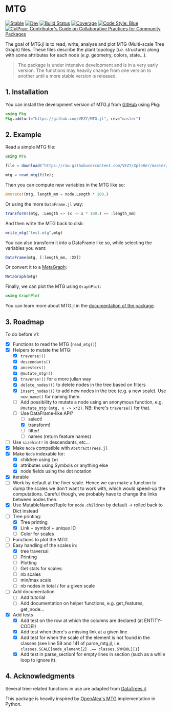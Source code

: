 # MTG

[![Stable](https://img.shields.io/badge/docs-stable-blue.svg)](https://VEZY.github.io/MTG.jl/stable)
[![Dev](https://img.shields.io/badge/docs-dev-blue.svg)](https://VEZY.github.io/MTG.jl/dev)
[![Build Status](https://github.com/VEZY/MTG.jl/workflows/CI/badge.svg)](https://github.com/VEZY/MTG.jl/actions)
[![Coverage](https://codecov.io/gh/VEZY/MTG.jl/branch/master/graph/badge.svg)](https://codecov.io/gh/VEZY/MTG.jl)
[![Code Style: Blue](https://img.shields.io/badge/code%20style-blue-4495d1.svg)](https://github.com/invenia/BlueStyle)
[![ColPrac: Contributor's Guide on Collaborative Practices for Community Packages](https://img.shields.io/badge/ColPrac-Contributor's%20Guide-blueviolet)](https://github.com/SciML/ColPrac)


The goal of MTG.jl is to read, write, analyse and plot MTG (Multi-scale Tree Graph) files. These files describe the plant topology (*i.e.* structure) along with some attributes for each node (*e.g.* geometry, colors, state...).

> The package is under intensive development and is in a very early version. The functions may heavily change from one version to another until a more stable version is released.

## 1. Installation

You can install the development version of MTG.jl from [GitHub](https://github.com/) using Pkg:

```julia
using Pkg
Pkg.add(url="https://github.com/VEZY/MTG.jl", rev="master")
```

## 2. Example

Read a simple MTG file:

```julia
using MTG

file = download("https://raw.githubusercontent.com/VEZY/XploRer/master/inst/extdata/simple_plant.mtg");

mtg = read_mtg(file);
```

Then you can compute new variables in the MTG like so:

```julia
@mutate!(mtg, length_mm = node.Length * 100.)
```

Or using the more `DataFrame.jl` way:

```julia
transform!(mtg, :Length => (x -> x * 100.) => :length_mm)
```

And then write the MTG back to disk:

```julia
write_mtg("test.mtg",mtg)
```

You can also transform it into a DataFrame like so, while selecting the variables you want:

```julia
DataFrame(mtg, [:length_mm, :XX])
```

Or convert it to a [MetaGraph](https://juliagraphs.org/MetaGraphsNext.jl/dev/):

```julia
MetaGraph(mtg)
```

Finally, we can plot the MTG using `GraphPlot`:

```julia
using GraphPlot

```


You can learn more about MTG.jl in the [documentation of the package](https://vezy.github.io/MTG.jl/dev/).

## 3. Roadmap

To do before v1:

- [x] Functions to read the MTG (`read_mtg()`)
- [x] Helpers to mutate the MTG:
  - [x] `traverse!()`
  - [x] `descendants()`
  - [x] `ancestors()`
  - [x] `@mutate_mtg!()`
  - [x] `traverse!()` for a more julian way
  - [x] `delete_nodes!()` to delete nodes in the tree based on filters
  - [x] `insert_nodes!()` to add new nodes in the tree (e.g. a new scale). Use `new_name()` for naming them.
  - [ ] Add possibility to mutate a node using an anonymous function, e.g. `@mutate_mtg!(mtg, x -> x*2)`. NB: there's `traverse()` for that.
  - [ ] Use DataFrame-like API?
    - [ ] select!
    - [x] transform!
    - [ ] filter!
    - [ ] names (return feature names)
- [ ] Use `sizehint!` in descendants, etc...
- [x] Make `Node` compatible with `AbstractTrees.jl`
- [x] Make `Node` indexable for:
  - [x] children using `Int`
  - [x] attributes using Symbols or anything else
  - [x] node fields using the dot notation
- [x] iterable
- [ ] Work by default at the finer scale. Hence we can make a function to dump the scales we don't want to work with, which would speed-up the computations. Careful though, we probably have to change the links between nodes then.
- [x] Use MutableNamedTuple for `node.children` by default -> rolled back to Dict instead
- [ ] Tree printing:
  - [x] Tree printing
  - [x] Link + symbol + unique ID
  - [ ] Color for scales
- [ ] Functions to plot the MTG
- [ ] Easy handling of the scales in:
  - [x]  tree traversal
  - [ ]  Printing
  - [ ]  Plotting
  - [ ]  Get stats for scales:
    - [ ]  nb scales
    - [ ]  min/max scale
    - [ ]  nb nodes in total / for a given scale
- [ ] Add documentation
  - [ ] Add tutorial
  - [ ] Add documentation on helper functions, e.g. get_features, get_node...
- [x] Add tests
  - [x] Add test on the row at which the columns are declared (at ENTITY-CODE!)
  - [x] Add test when there's a missing link at a given line
  - [x] Add test for when the scale of the element is not found in the classes (see line 59 and 141 of parse_mtg.jl, i.e. `classes.SCALE[node_element[2] .== classes.SYMBOL][1]`
  - [x] Add test in parse_section! for empty lines in section (such as a while loop to ignore it).

## 4. Acknowledgments

Several tree-related functions in use are adapted from [DataTrees.jl](https://github.com/vh-d/DataTrees.jl/).

This package is heavily inspired by [OpenAlea's MTG](https://github.com/openalea/mtg) implementation in Python.
